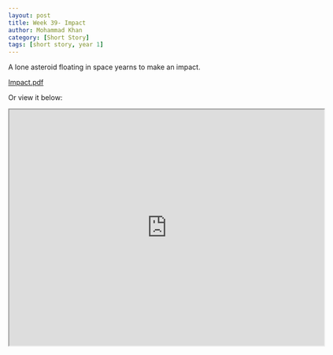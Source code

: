 ```yaml
---
layout: post
title: Week 39- Impact
author: Mohammad Khan
category: [Short Story]
tags: [short story, year 1]
---
```

A lone asteroid floating in space yearns to make an impact.


<p><a href="https://drive.google.com/file/d/1t2ydE8CzL9feRxN9b22nton036IEhg9J/view?usp=sharing">
Impact.pdf</a></p>

Or view it below: 
<iframe src="https://drive.google.com/file/d/1t2ydE8CzL9feRxN9b22nton036IEhg9J/preview" width="640" height="480" allow="autoplay"></iframe>